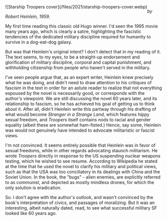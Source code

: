 <!--
.. title: Starship Troopers
.. slug: starship-troopers
.. date: 2021-12-08 12:19:44 UTC-06:00
.. tags: media,book,novel,science-fiction
-->

<span style="float: left">
![Starship Troopers cover](/files/2021/starship-troopers-cover.webp)
</span>

*by Robert Heinlein, 1959.*

My first time reading this classic old Hugo winner. I'd seen the 1995 movie
many years ago, which is clearly a satire, highlighting the fascistic
tendencies of the dedicated military discipline required for humanity to
survive in a dog-eat-dog galaxy.

But was that Heinlein's original intent? I don't detect that in my reading of
it. The text seems, to my eyes, to be a straight-up endorsement and
glorification of military discipline, corporal and capital punishment, and
withholding citizenship from people who haven't served in the military.

I've seen people argue that, as an expert writer, Heinlein knew precisely what
he was doing, and didn't need to draw attention to his critiques of fascism in
the text in order for an astute reader to realize that not everything espoused
by the novel is necessarily good, or corresponds with the author's viewpoint.
We are still discussing the novel 60 years later, and its relationship to
fascism, so he has achieved his goal of getting us to think about it. After
all, didn't Heinlein write this partway through his drafting of what would
become *Stranger in a Strange Land*, which features hippy sexual freedom, and
*Troopers* itself contains nods to racial and gender equality (albeit these are
somewhat ham-fisted.) Hence, say some, Heinlein was would not genuinely have
intended to advocate militaristic or fascist views.

I'm not convinced. It seems entirely possible that Heinlein was in favor of
sexual freedoms, while in other regards advocating staunch militarism. He
wrote *Troopers* directly in response to the US suspending nuclear weapons
testing, which he wished to see resume. According to Wikipedia he stated at the
time that he used the novel to clarify his military and political views, such
as that the USA was too conciliatory in its dealings with China and the Soviet
Union. In the book, the "bugs" - alien enemies, are explicitly referred to as
communist, and depicted as mostly mindless drones, for which the only solution
is eradication.

So. I don't agree with the author's outlook, and wasn't convinced by the book's
interpretation of civics, and passages of moralizing. But it was an
interesting, albeit naturally dated, read, to see what successful military
SF looked like 60 years ago.

<br style="clear: left" />

